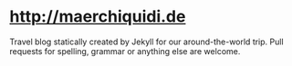 http://maerchiquidi.de
======================

Travel blog statically created by Jekyll for our around-the-world trip. Pull requests for spelling, grammar or anything else are welcome.
